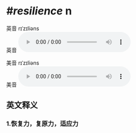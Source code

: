 # ***\#resilience*** n
英音 rɪˈzɪliəns  
英音
<audio src="./media/resilience1_AAC.aac" controls="controls"></audio>

美音 rɪˈzɪliəns  
美音
<audio src="./media/resilience2_AAC.aac" controls="controls"></audio>



  

英文释义
---
### 1.**恢复力，复原力，适应力**  


